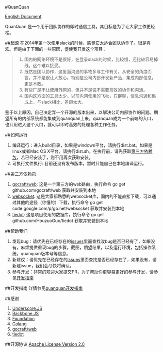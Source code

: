 #QuanQuan

[English Document](README.md)

QuanQuan 是一个用于团队协作的即时通信工具，其目标是为了让大家工作更轻松。

##起源
在2014年第一次使用slack的时候，感觉它太适合团队协作了。很是喜欢。但是由于下面的一些原因，促使我开发这个项目：
>1. 国内的网络环境不是很好，在登录slack的时候，比较慢，还比较容易掉线。这个难以接受。
>2. 既然是团队协作，这里面沟通的事物多与工作有关，从安全的角度而言，并不是很让人放心。特别是公司内部开发新产品，集成内部信息，更是不敢。
>3. 有些厂是不让使用外网的，但并不是说不需要高效的协作和沟通。
>4. 国内这方面的工具太少，以前内网使用的飞秋，在群聊，信息沟通和集成上，与slack相比，差距太大。

鉴于以上原因，自己决定弄一个开源的版本出来，以解决公司内部协作的问题。期望所有的内部系统都能集成到quanquan上来，quanquan成为一个前端的入口，也只用进入这个入口，就可以即时高效的处理各种工作任务。


##如何运行
1. 编译运行：进入build目录，如果是windows平台，请执行dist.bat。如果是linux或者Mac OS X平台，请执行dist.sh。在执行前，请先获取[第三方依赖包](#thirdparty)，若已经安装了，则不用再次获取安装。
2. 可执行文件执行: 目前还没有发布版本，暂时只能自己在本地编译运行。

##<a name="thirdparty" id="thirdpartyt">第三方依赖包</a>
1. [gocraft/web](https://github.com/gocraft/web): 这是一个第三方的web路由，执行命令 go get github.com/gocraft/web 获取并安装到本地
2. [websocket](https://code.google.com/p/go.net/websocket): 这是大家都熟悉的websocket库，国内的不能直接下载，可以通过其他的途径（你懂的）下载，执行命令 go get code.google.com/p/go.net/websocket 获取并安装到本地
3. [tiedot](https://github.com/HouzuoGuo/tiedot): 这是项目使用的数据库，执行命令 go get github.com/HouzuoGuo/tiedot 获取并安装到本地

##帮助我们
1. 发现bug：请优先在已经存在的[issues](https://github.com/anzhihun/quanquan/issues)里面查找改bug是否已经有了，如果没有，麻烦提供重现bug的步骤，截图，期望结果，以及运行环境，包括操作系统，quanquan版本号等信息。
2. 新建议：请优先在已经存在的[issues](https://github.com/anzhihun/quanquan/issues)里面查找是否已经存在了，如果没有，请新建issue，我们会尽快将确认。
3. 参与开发：非常的欢迎大家提交PR，为了帮助你更容易更好的参与开发，请参见[开发指南](#developGuide)

##<a name="developGuide" id="developGuide">开发指南</a>
详情参见[quanquan开发指南]()

##感谢
1. [Underscore.JS](http://underscorejs.org/)
2. [Backbone.JS](http://backbonejs.org/)
3. [Foundation](http://foundation.zurb.com/)
4. [Golang](https://golang.org/)
5. [gocraft/web](https://github.com/gocraft/web)
6. [tiedot](https://github.com/HouzuoGuo/tiedot)

##开源协议
[Apache License Version 2.0](LICENSE)

